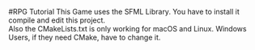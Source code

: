 #RPG Tutorial
This Game uses the SFML Library. You have to install it compile and edit this project. \
Also the CMakeLists.txt is only working for macOS and Linux. Windows Users, if they need CMake, have to change it.